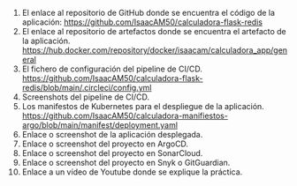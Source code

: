 1. El enlace al repositorio de GitHub donde se encuentra el código de la aplicación: https://github.com/IsaacAM50/calculadora-flask-redis
2. El enlace al repositorio de artefactos donde se encuentra el artefacto de la aplicación. https://hub.docker.com/repository/docker/isaacam/calculadora_app/general
3. El fichero de configuración del pipeline de CI/CD. https://github.com/IsaacAM50/calculadora-flask-redis/blob/main/.circleci/config.yml
4. Screenshots del pipeline de CI/CD.
5. Los manifestos de Kubernetes para el despliegue de la aplicación. https://github.com/IsaacAM50/calculadora-manifiestos-argo/blob/main/manifest/deployment.yaml
6. Enlace o screenshot de la aplicación desplegada.
7. Enlace o screenshot del proyecto en ArgoCD.
8. Enlace o screenshot del proyecto en SonarCloud.
9. Enlace o screenshot del proyecto en Snyk o GitGuardian.
10. Enlace a un vídeo de Youtube donde se explique la práctica.


